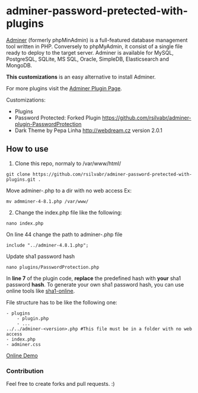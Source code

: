 # adminer-password-pretected-with-plugins

[Adminer](http://www.adminer.org/) (formerly phpMinAdmin) is a full-featured database management tool written in PHP. Conversely to phpMyAdmin, it consist of a single file ready to deploy to the target server. Adminer is available for MySQL, PostgreSQL, SQLite, MS SQL, Oracle, SimpleDB, Elasticsearch and MongoDB. 

**This customizations** is an easy alternative to install Adminer.

For more plugins visit the [Adminer Plugin Page](http://www.adminer.org/plugins/).

Customizations: 
- Plugins
- Password Protected: Forked Plugin  https://github.com/rsilvabr/adminer-plugin-PasswordProtection
- Dark Theme by Pepa Linha http://webdream.cz version 2.0.1

## How to use

1. Clone this repo, normaly to /var/www/html/

````
git clone https://github.com/rsilvabr/adminer-password-pretected-with-plugins.git .
````

Move adminer-<version>.php to a dir with no web access
Ex: 
````
mv admminer-4-8.1.php /var/www/
````
2. Change the index.php file like the following:
````
nano index.php 
````
On line 44 change the path to adminer-<version>.php file
````
include "../adminer-4.8.1.php";
````
Update sha1 password hash
````
nano plugins/PasswordProtection.php
````
In **line 7** of the plugin code, **replace** the predefined hash with **your** sha1 password **hash**.
To generate your own sha1 password hash, you can use online tools like [sha1-online](http://www.sha1-online.com/).

File structure has to be like the following one:
````
- plugins
    - plugin.php
    - ...
../../adminer-<version>.php #This file must be in a folder with no web access
- index.php
- adminer.css
````

[Online Demo](https://demo.rodolfosilva.me/adminer/)
    
### Contribution
Feel free to create forks and pull requests. :)
